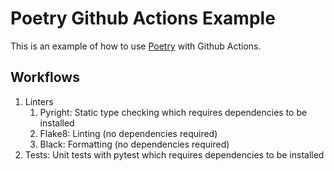 # Poetry Github Actions Example

This is an example of how to use [Poetry](https://python-poetry.org/) with Github Actions.

## Workflows

1. Linters
    1. Pyright: Static type checking which requires dependencies to be installed
    2. Flake8: Linting (no dependencies required)
    3. Black: Formatting (no dependencies required)
2. Tests: Unit tests with pytest which requires dependencies to be installed
